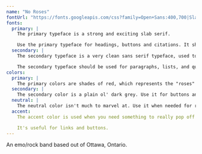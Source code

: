 ```yaml
---
name: "No Roses"
fontUrl: "https://fonts.googleapis.com/css?family=Open+Sans:400,700|Slabo+13px"
fonts:
  primary: |
    The primary typeface is a strong and exciting slab serif.

    Use the primary typeface for headings, buttons and citations. It should also be used to highlight important things.
  secondary: |
    The secondary typeface is a very clean sans serif typeface, used to keep things from getting too busy.

    The secondary typeface should be used for paragraphs, lists, and quotations. Use the bold version when necessary.
colors:
  primary: |
    The primary colors are shades of red, which represents the "roses" part of No Roses. Use this color for headers, the footer and navigation.
  secondary: |
    The secondary color is a plain ol' dark grey. Use it for buttons and hover states.
  neutral: |
    The neutral color isn't much to marvel at. Use it when needed for reverse type in paragraph and quotes.
  accent:
    The accent color is used when you need something to really pop off the page.

    It's useful for links and buttons.
---
```


An emo/rock band based out of Ottawa, Ontario.
